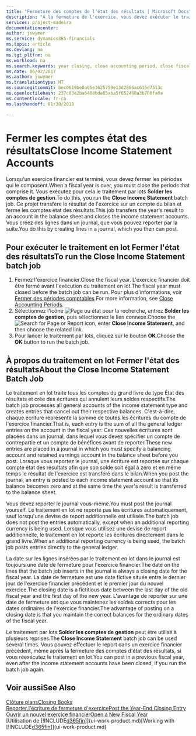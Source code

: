 ```yaml
---
title: "Fermeture des comptes de l'état des résultats | Microsoft Docs"
description: "À la fermeture de l'exercice, vous devez exécuter le traitement en lot Fermer l'état des résultats afin de refermer les périodes comptables de l'exercice financier."
services: project-madeira
documentationcenter: 
author: jswymer
ms.service: dynamics365-financials
ms.topic: article
ms.devlang: na
ms.tgt_pltfrm: na
ms.workload: na
ms.search.keywords: year closing, close accounting period, close fiscal year, bank account detailed trial balance
ms.date: 06/02/2017
ms.author: jswymer
ms.translationtype: HT
ms.sourcegitcommit: bec0619be0a65e3625759e13d2866ac615d7513c
ms.openlocfilehash: 237c03e2ba6408bde65aba5f652468a3b700fa0a
ms.contentlocale: fr-ca
ms.lasthandoff: 01/30/2018

---
```

# <a name="close-income-statement-accounts"></a><span data-ttu-id="741a5-103">Fermer les comptes état des résultats</span><span class="sxs-lookup"><span data-stu-id="741a5-103">Close Income Statement Accounts</span></span>
<span data-ttu-id="741a5-104">Lorsqu'un exercice financier est terminé, vous devez fermer les périodes qui le composent.</span><span class="sxs-lookup"><span data-stu-id="741a5-104">When a fiscal year is over, you must close the periods that comprise it.</span></span> <span data-ttu-id="741a5-105">Vous exécutez pour cela le traitement par lots **Solder les comptes de gestion**.</span><span class="sxs-lookup"><span data-stu-id="741a5-105">To do this, you run the **Close Income Statement** batch job.</span></span> <span data-ttu-id="741a5-106">Ce projet transfère le résultat de l'exercice sur un compte du bilan et ferme les comptes état des résultats.</span><span class="sxs-lookup"><span data-stu-id="741a5-106">This job transfers the year's result to an account in the balance sheet and closes the income statement accounts.</span></span> <span data-ttu-id="741a5-107">Vous créez des lignes dans un journal, que vous pouvez reporter par la suite.</span><span class="sxs-lookup"><span data-stu-id="741a5-107">You do this by creating lines in a journal, which you then can post.</span></span>

## <a name="to-run-the-close-income-statement-batch-job"></a><span data-ttu-id="741a5-108">Pour exécuter le traitement en lot Fermer l'état des résultats</span><span class="sxs-lookup"><span data-stu-id="741a5-108">To run the Close Income Statement batch job</span></span>
1. <span data-ttu-id="741a5-109">Fermez l'exercice financier.</span><span class="sxs-lookup"><span data-stu-id="741a5-109">Close the fiscal year.</span></span> <span data-ttu-id="741a5-110">L'exercice financier doit être fermé avant l'exécution du traitement en lot.</span><span class="sxs-lookup"><span data-stu-id="741a5-110">The fiscal year must closed before the batch job can be run.</span></span> <span data-ttu-id="741a5-111">Pour plus d'informations, voir [Fermer des périodes comptables](year-close-account-periods.md).</span><span class="sxs-lookup"><span data-stu-id="741a5-111">For more information, see [Close Accounting Periods](year-close-account-periods.md).</span></span>
2. <span data-ttu-id="741a5-112">Sélectionnez l'icône ![Page ou état pour la recherche](media/ui-search/search_small.png "icône Page ou état pour la recherche"), entrez **Solder les comptes de gestion**, puis sélectionnez le lien connexe.</span><span class="sxs-lookup"><span data-stu-id="741a5-112">Choose the ![Search for Page or Report](media/ui-search/search_small.png "Search for Page or Report icon") icon, enter **Close Income Statement**, and then choose the related link.</span></span>
3. <span data-ttu-id="741a5-113">Pour lancer le traitement par lots, cliquez sur le bouton **OK**.</span><span class="sxs-lookup"><span data-stu-id="741a5-113">Choose the **OK** button to run the batch job.</span></span>

## <a name="about-the-close-income-statement-batch-job"></a><span data-ttu-id="741a5-114">À propos du traitement en lot Fermer l'état des résultats</span><span class="sxs-lookup"><span data-stu-id="741a5-114">About the Close Income Statement Batch Job</span></span>
<span data-ttu-id="741a5-115">Le traitement en lot traite tous les comptes du grand livre de type État des résultats et crée des écritures qui annulent leurs soldes respectifs.</span><span class="sxs-lookup"><span data-stu-id="741a5-115">The batch job processes all general accounts of the income statement type and creates entries that cancel out their respective balances.</span></span> <span data-ttu-id="741a5-116">C'est-à-dire, chaque écriture représente la somme de toutes les écritures du compte de l'exercice financier.</span><span class="sxs-lookup"><span data-stu-id="741a5-116">That is, each entry is the sum of all the general ledger entries on the account in the fiscal year.</span></span> <span data-ttu-id="741a5-117">Ces nouvelles écritures sont placées dans un journal, dans lequel vous devez spécifier un compte de contrepartie et un compte de bénéfices avant de reporter.</span><span class="sxs-lookup"><span data-stu-id="741a5-117">These new entries are placed in a journal in which you must specify a balancing account and retained earnings account in the balance sheet before you post.</span></span> <span data-ttu-id="741a5-118">Lorsque vous reportez le journal, une écriture est reportée sur chaque compte état des résultats afin que son solde soit égal à zéro et en même temps le résultat de l'exercice est transféré dans le bilan.</span><span class="sxs-lookup"><span data-stu-id="741a5-118">When you post the journal, an entry is posted to each income statement account so that its balance becomes zero and at the same time the year's result is transferred to the balance sheet.</span></span>

<span data-ttu-id="741a5-119">Vous devez reporter le journal vous-même.</span><span class="sxs-lookup"><span data-stu-id="741a5-119">You must post the journal yourself.</span></span> <span data-ttu-id="741a5-120">Le traitement en lot ne reporte pas les écritures automatiquement, sauf lorsqu'une devise de report additionnelle est utilisée.</span><span class="sxs-lookup"><span data-stu-id="741a5-120">The batch job does not post the entries automatically, except when an additional reporting currency is being used.</span></span> <span data-ttu-id="741a5-121">Lorsque vous utilisez une devise de report additionnelle, le traitement en lot reporte les écritures directement dans le grand livre.</span><span class="sxs-lookup"><span data-stu-id="741a5-121">When an additional reporting currency is being used, the batch job posts entries directly to the general ledger.</span></span>

<span data-ttu-id="741a5-122">La date sur les lignes insérées par le traitement en lot dans le journal est toujours une date de fermeture pour l'exercice financier.</span><span class="sxs-lookup"><span data-stu-id="741a5-122">The date on the lines that the batch job inserts in the journal is always a closing date for the fiscal year.</span></span> <span data-ttu-id="741a5-123">La date de fermeture est une date fictive située entre le dernier jour de l'exercice financier précédent et le premier jour du nouvel exercice.</span><span class="sxs-lookup"><span data-stu-id="741a5-123">The closing date is a fictitious date between the last day of the old fiscal year and the first day of the new year.</span></span> <span data-ttu-id="741a5-124">L'avantage de reporter sur une date de fermeture est que vous maintenez les soldes corrects pour les dates ordinaires de l'exercice financier.</span><span class="sxs-lookup"><span data-stu-id="741a5-124">The advantage of posting on a closing date is that you maintain the correct balances for the ordinary dates of the fiscal year.</span></span>

<span data-ttu-id="741a5-125">Le traitement par lots **Solder les comptes de gestion** peut être utilisé à plusieurs reprises.</span><span class="sxs-lookup"><span data-stu-id="741a5-125">The **Close Income Statement** batch job can be used several times.</span></span> <span data-ttu-id="741a5-126">Vous pouvez effectuer le report dans un exercice financier précédent, même après la fermeture des comptes d'état des résultats, si vous réexécutez le traitement en lot.</span><span class="sxs-lookup"><span data-stu-id="741a5-126">You can post in a previous fiscal year, even after the income statement accounts have been closed, if you run the batch job again.</span></span>

## <a name="see-also"></a><span data-ttu-id="741a5-127">Voir aussi</span><span class="sxs-lookup"><span data-stu-id="741a5-127">See Also</span></span>
[<span data-ttu-id="741a5-128">Clôture plans</span><span class="sxs-lookup"><span data-stu-id="741a5-128">Closing Books</span></span>](year-close-books.md)  
[<span data-ttu-id="741a5-129">Reporter l'écriture de fermeture d'exercice</span><span class="sxs-lookup"><span data-stu-id="741a5-129">Post the Year-End Closing Entry</span></span>](year-how-post-year-end-close-entry.md)  
[<span data-ttu-id="741a5-130">Ouvrir un nouvel exercice financier</span><span class="sxs-lookup"><span data-stu-id="741a5-130">Open a New Fiscal Year</span></span>](finance-how-open-new-fiscal-year.md)  
<span data-ttu-id="741a5-131">[Utilisation de [!INCLUDE[d365fin](includes/d365fin_md.md)]](ui-work-product.md)</span><span class="sxs-lookup"><span data-stu-id="741a5-131">[Working with [!INCLUDE[d365fin](includes/d365fin_md.md)]](ui-work-product.md)</span></span>

